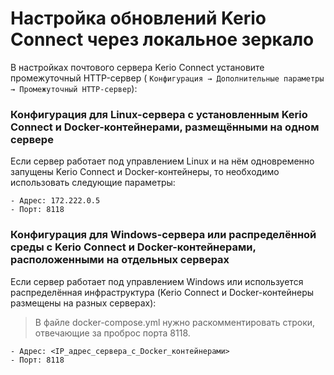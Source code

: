 # Настройка обновлений Kerio Connect через локальное зеркало

В настройках почтового сервера Kerio Connect установите промежуточный HTTP-сервер (
```Конфигурация → Дополнительные параметры → Промежуточный HTTP-сервер```):

### Конфигурация для Linux-сервера с установленным Kerio Connect и Docker-контейнерами, размещёнными на одном сервере

Если сервер работает под управлением Linux и на нём одновременно запущены Kerio Connect и Docker-контейнеры, то
необходимо использовать следующие параметры:

```
- Адрес: 172.222.0.5
- Порт: 8118
```

### Конфигурация для Windows-сервера или распределённой среды с Kerio Connect и Docker-контейнерами, расположенными на отдельных серверах

Если сервер работает под управлением Windows или используется распределённая инфраструктура (Kerio Connect и
Docker-контейнеры размещены на разных серверах):

> В файле docker-compose.yml нужно раскомментировать строки, отвечающие за проброс порта 8118.

```
- Адрес: <IP_адрес_сервера_с_Docker_контейнерами>
- Порт: 8118
```